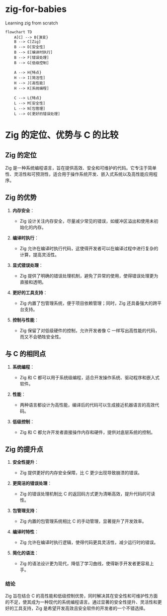 # zig-for-babies
Learning zig from scratch

```mermaid
flowchart TD
    A[C] --> B{演变}
    B --> C[Zig]
    B --> D[安全性]
    B --> E[编译时执行]
    B --> F[错误处理]
    B --> G[低级控制]
    
    A --> H{特点}
    H --> I[简洁性]
    H --> J[高性能]
    H --> K[系统编程]
    
    C --> L{特点}
    L --> M[安全性]
    L --> N[包管理]
    L --> O[更好的错误处理]
```
# Zig 的定位、优势与 C 的比较

## Zig 的定位

Zig 是一种系统编程语言，旨在提供高效、安全和可维护的代码。它专注于简单性、灵活性和可预测性，适合用于操作系统开发、嵌入式系统以及高性能应用程序。

## Zig 的优势

1. **内存安全**：
   - Zig 设计关注内存安全，尽量减少常见的错误，如缓冲区溢出和使用未初始化的内存。
  
2. **编译时执行**：
   - Zig 允许在编译时执行代码，这使得开发者可以在编译过程中进行复杂的计算，提高灵活性。

3. **显式错误处理**：
   - Zig 提供了明确的错误处理机制，避免了异常的使用，使得错误处理更为直接和透明。

4. **更好的工具支持**：
   - Zig 内置了包管理系统，便于项目依赖管理；同时，Zig 还具备强大的跨平台支持。

5. **控制与性能**：
   - Zig 保留了对低级硬件的控制，允许开发者像 C 一样写出高性能的代码，而又不会牺牲安全性。

## 与 C 的相同点

1. **系统编程**：
   - Zig 和 C 都可以用于系统级编程，适合开发操作系统、驱动程序和嵌入式软件。

2. **性能**：
   - 两种语言都设计为高性能，编译后的代码可以生成接近机器语言的高效代码。

3. **低级控制**：
   - Zig 和 C 都允许开发者直接操作内存和硬件，提供对底层系统的控制。

## Zig 的提升点

1. **安全性提升**：
   - Zig 提供更好的内存安全保障，比 C 更少出现导致崩溃的错误。

2. **更简洁的错误处理**：
   - Zig 的错误处理机制比 C 的返回码方式更为清晰高效，提升代码的可读性。

3. **包管理支持**：
   - Zig 内置的包管理系统相比 C 的手动管理，显著提升了开发效率。

4. **编译时特性**：
   - Zig 允许在编译时执行逻辑，使得代码更具灵活性，减少运行时的错误。

5. **简化的语法**：
   - Zig 的语法设计更为现代，降低了学习曲线，使得新手开发者更容易上手。

### 结论

Zig 旨在结合 C 的高性能和低级控制优势，同时解决其在安全性和可维护性方面的不足，使其成为一种现代的系统编程语言。通过显著的安全性提升、灵活性和更好的工具支持，Zig 是希望开发高效且安全软件的开发者的一个不错选择。
